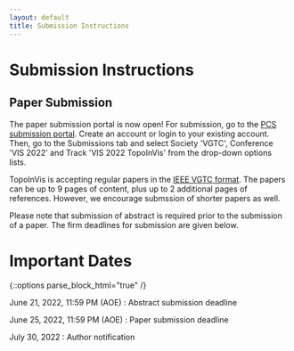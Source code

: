 ```yaml
---
layout: default
title: Submission Instructions
---
```


# Submission Instructions

## Paper Submission

The paper submission portal is now open! For submission, go to the 
[PCS submission portal](https://new.precisionconference.com/vgtc).
Create an account or login to your existing account. Then, go to the Submissions 
tab and select Society 'VGTC', Conference 'VIS 2022' and Track 'VIS 2022 TopoInVis' 
from the drop-down options lists. 

TopoInVis is accepting regular papers in the 
[IEEE VGTC format](https://tc.computer.org/vgtc/publications/conference/). 
The papers can be up to 9 pages of content, plus up to 2 additional pages of 
references. However, we encourage submssion of shorter papers as well. 

Please note that submission of abstract is required prior to the submission 
of a paper. The firm deadlines for submission are given below.

# Important Dates

{::options parse_block_html="true" /}

June 21, 2022, 11:59 PM (AOE)
: Abstract submission deadline

June 25, 2022, 11:59 PM (AOE)
: Paper submission deadline

July 30, 2022
: Author notification
